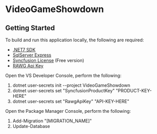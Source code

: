 # VideoGameShowdown

## Getting Started
To build and run this application locally, the following are required:
* [.NET7 SDK](https://dotnet.microsoft.com/en-us/download/visual-studio-sdks)
* [SqlServer Express](https://www.microsoft.com/en-us/sql-server/sql-server-downloads)
* [Syncfusion License](https://www.syncfusion.com/sales/communitylicense) (Free version)
* [RAWG Api Key](https://rawg.io/apidocs)

Open the VS Developer Console, perform the following:
1. dotnet user-secrets init --project VideoGameShowdown
2. dotnet user-secrets set "SyncfusionProductKey" "PRODUCT-KEY-HERE"
3. dotnet user-secrets set "RawgApiKey" "API-KEY-HERE"

Open the Package Manager Console, perform the following:
1. Add-Migration "[MIGRATION_NAME]"
2. Update-Database
